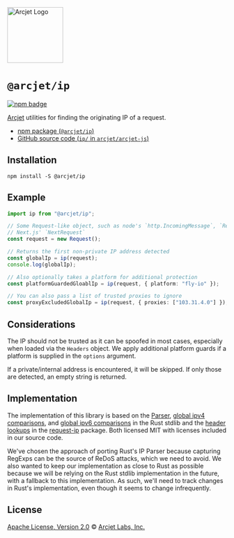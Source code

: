 <a href="https://arcjet.com" target="_arcjet-home">
  <picture>
    <source media="(prefers-color-scheme: dark)" srcset="https://arcjet.com/logo/arcjet-dark-lockup-voyage-horizontal.svg">
    <img src="https://arcjet.com/logo/arcjet-light-lockup-voyage-horizontal.svg" alt="Arcjet Logo" height="128" width="auto">
  </picture>
</a>

# `@arcjet/ip`

<p>
  <a href="https://www.npmjs.com/package/@arcjet/ip">
    <picture>
      <source media="(prefers-color-scheme: dark)" srcset="https://img.shields.io/npm/v/%40arcjet%2Fip?style=flat-square&label=%E2%9C%A6Aj&labelColor=000000&color=5C5866">
      <img alt="npm badge" src="https://img.shields.io/npm/v/%40arcjet%2Fip?style=flat-square&label=%E2%9C%A6Aj&labelColor=ECE6F0&color=ECE6F0">
    </picture>
  </a>
</p>

[Arcjet][arcjet] utilities for finding the originating IP of a request.

- [npm package (`@arcjet/ip`)](https://www.npmjs.com/package/@arcjet/ip)
- [GitHub source code (`ip/` in `arcjet/arcjet-js`)](https://github.com/arcjet/arcjet-js/tree/main/ip)

## Installation

```shell
npm install -S @arcjet/ip
```

## Example

```ts
import ip from "@arcjet/ip";

// Some Request-like object, such as node's `http.IncomingMessage`, `Request` or
// Next.js' `NextRequest`
const request = new Request();

// Returns the first non-private IP address detected
const globalIp = ip(request);
console.log(globalIp);

// Also optionally takes a platform for additional protection
const platformGuardedGloablIp = ip(request, { platform: "fly-io" });

// You can also pass a list of trusted proxies to ignore
const proxyExcludedGlobalIp = ip(request, { proxies: ["103.31.4.0"] });
```

## Considerations

The IP should not be trusted as it can be spoofed in most cases, especially when
loaded via the `Headers` object. We apply additional platform guards if a
platform is supplied in the `options` argument.

If a private/internal address is encountered, it will be skipped. If only those
are detected, an empty string is returned.

## Implementation

The implementation of this library is based on the [Parser][rust-parser],
[global ipv4 comparisons][rust-global-ipv4], and
[global ipv6 comparisons][rust-global-ipv6] in the Rust stdlib and the [header
lookups][request-ip-headers] in the [request-ip] package. Both licensed MIT with
licenses included in our source code.

We've chosen the approach of porting Rust's IP Parser because capturing RegExps
can be the source of ReDoS attacks, which we need to avoid. We also wanted to
keep our implementation as close to Rust as possible because we will be relying
on the Rust stdlib implementation in the future, with a fallback to this
implementation. As such, we'll need to track changes in Rust's implementation,
even though it seems to change infrequently.

## License

[Apache License, Version 2.0][apache-license] © [Arcjet Labs, Inc.][arcjet]

[arcjet]: https://arcjet.com
[rust-parser]: https://github.com/rust-lang/rust/blob/07921b50ba6dcb5b2984a1dba039a38d85bffba2/library/core/src/net/parser.rs#L34
[rust-global-ipv4]: https://github.com/rust-lang/rust/blob/87e1447aadaa2899ff6ccabe1fa669eb50fb60a1/library/core/src/net/ip_addr.rs#L749
[rust-global-ipv6]: https://github.com/rust-lang/rust/blob/87e1447aadaa2899ff6ccabe1fa669eb50fb60a1/library/core/src/net/ip_addr.rs#L1453
[request-ip-headers]: https://github.com/pbojinov/request-ip/blob/e1d0f4b89edf26c77cf62b5ef662ba1a0bd1c9fd/src/index.js#L55
[request-ip]: https://github.com/pbojinov/request-ip/tree/e1d0f4b89edf26c77cf62b5ef662ba1a0bd1c9fd
[apache-license]: http://www.apache.org/licenses/LICENSE-2.0
